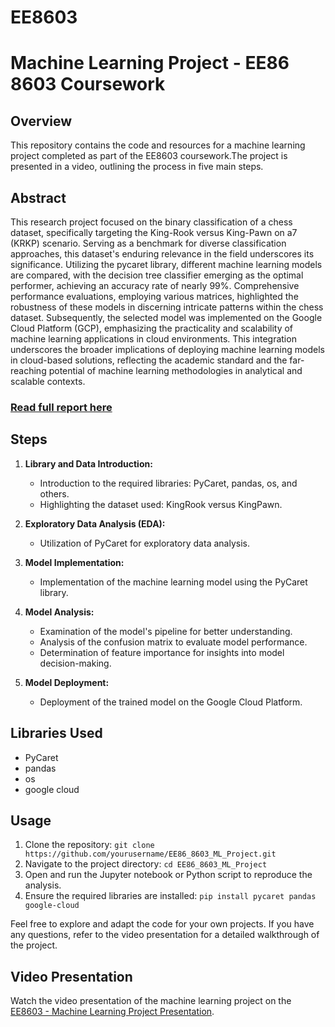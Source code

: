 # EE8603

# Machine Learning Project - EE86 8603 Coursework

## Overview
This repository contains the code and resources for a machine learning project completed as part of the EE8603 coursework.The project is presented in a video, outlining the process in five main steps.

## Abstract
This research project focused on the binary classification of a chess dataset, specifically targeting the King-Rook versus King-Pawn on a7 (KRKP) scenario. Serving as a benchmark for diverse classification approaches, this dataset's enduring relevance in the field underscores its significance. Utilizing the pycaret library, different machine learning models are compared, with the decision tree classifier emerging as the optimal performer, achieving an accuracy rate of nearly 99%. Comprehensive performance evaluations, employing various matrices, highlighted the robustness of these models in discerning intricate patterns within the chess dataset. Subsequently, the selected model was implemented on the Google Cloud Platform (GCP), emphasizing the practicality and scalability of machine learning applications in cloud environments. This integration underscores the broader implications of deploying machine learning models in cloud-based solutions, reflecting the academic standard and the far-reaching potential of machine learning methodologies in analytical and scalable contexts.

### [Read full report here](https://github.com/dsatheesan/EE8603/blob/main/Report.md)
## Steps

1. **Library and Data Introduction:**
   - Introduction to the required libraries: PyCaret, pandas, os, and others.
   - Highlighting the dataset used: KingRook versus KingPawn.

2. **Exploratory Data Analysis (EDA):**
   - Utilization of PyCaret for exploratory data analysis.

3. **Model Implementation:**
   - Implementation of the machine learning model using the PyCaret library.

4. **Model Analysis:**
   - Examination of the model's pipeline for better understanding.
   - Analysis of the confusion matrix to evaluate model performance.
   - Determination of feature importance for insights into model decision-making.

5. **Model Deployment:**
   - Deployment of the trained model on the Google Cloud Platform.

## Libraries Used
- PyCaret
- pandas
- os
- google cloud

## Usage
1. Clone the repository: `git clone https://github.com/yourusername/EE86_8603_ML_Project.git`
2. Navigate to the project directory: `cd EE86_8603_ML_Project`
3. Open and run the Jupyter notebook or Python script to reproduce the analysis.
4. Ensure the required libraries are installed: `pip install pycaret pandas google-cloud`

Feel free to explore and adapt the code for your own projects. If you have any questions, refer to the video presentation for a detailed walkthrough of the project.

## Video Presentation
Watch the video presentation of the machine learning project on the [EE8603 - Machine Learning Project Presentation](https://www.loom.com/share/b9ed92175b2245a1a83fac95d1485790?sid=298253a6-0b1d-4e53-b5d8-8161c4dc4625).
